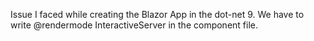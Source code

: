 Issue I faced while creating the Blazor App in the dot-net 9.
We have to write @rendermode InteractiveServer in the component file.
